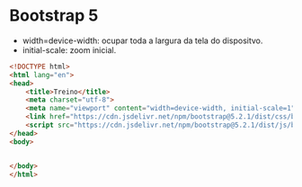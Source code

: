 # Bootstrap 5

- width=device-width: ocupar toda a largura da tela do dispositvo.
- initial-scale: zoom inicial.

~~~html
<!DOCTYPE html>
<html lang="en">
<head>
    <title>Treino</title>
    <meta charset="utf-8">
    <meta name="viewport" content="width=device-width, initial-scale=1">
    <link href="https://cdn.jsdelivr.net/npm/bootstrap@5.2.1/dist/css/bootstrap.min.css" rel="stylesheet">
    <script src="https://cdn.jsdelivr.net/npm/bootstrap@5.2.1/dist/js/bootstrap.bundle.min.js"></script>
</head>
<body>


</body>
</html>
~~~